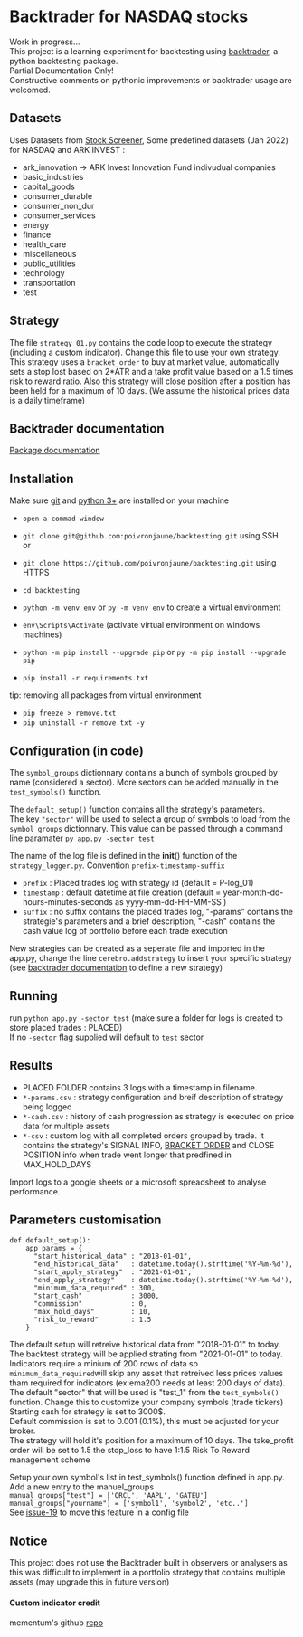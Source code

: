 # Backtrader for NASDAQ stocks

Work in progress...  
This project is a learning experiment for backtesting using [backtrader](https://www.backtrader.com/), a python backtesting package.  
Partial Documentation Only!  
Constructive comments on pythonic improvements or backtrader usage are welcomed.
   
## Datasets
Uses Datasets from [Stock Screener](https://github.com/poivronjaune/stock_screener/tree/main/DATASETS), Some predefined datasets (Jan 2022) for NASDAQ and ARK INVEST :
- ark_innovation -> ARK Invest Innovation Fund indivudual companies        
- basic_industries 
- capital_goods    
- consumer_durable 
- consumer_non_dur 
- consumer_services
- energy           
- finance          
- health_care      
- miscellaneous    
- public_utilities 
- technology       
- transportation  
- test   

## Strategy
The file ``strategy_01.py`` contains the code loop to execute the strategy (including a custom indicator). Change this file to use your own strategy.  
This strategy uses a ``bracket_order`` to buy at market value, automatically sets a stop lost based on 2*ATR and a take profit value based on a 1.5 times risk to reward ratio. Also this strategy will close position after a position has been held for a maximum of 10 days. (We assume the historical prices data is a daily timeframe)  

## Backtrader documentation
[Package documentation](https://www.backtrader.com/docu/)


## Installation  
Make sure [git](https://gitforwindows.org/) and [python 3+](https://www.python.org/downloads/) are installed on your machine  
- ``open a commad window``
- ``git clone git@github.com:poivronjaune/backtesting.git`` using SSH  
or  
- ``git clone https://github.com/poivronjaune/backtesting.git`` using HTTPS  
  
- ``cd backtesting``  
- ``python -m venv env``  or ``py -m venv env`` to create a virtual environment  
- ``env\Scripts\Activate`` (activate virtual environment on windows machines)  
- ``python -m pip install --upgrade pip`` or ``py -m pip install --upgrade pip``  
- ``pip install -r requirements.txt``  
  
tip: removing all packages from virtual environment  
- ``pip freeze > remove.txt``  
- ``pip uninstall -r remove.txt -y``  
  
## Configuration (in code)
The ``symbol_groups`` dictionnary contains a bunch of symbols grouped by name (considered a sector). More sectors can be added manually in the ``test_symbols()`` function.  

The ``default_setup()`` function contains all the strategy's parameters.  
The key ``"sector"`` will be used to select a group of symbols to load from the ``symbol_groups`` dictionnary. This value can be passed through a command line paramater ``py app.py -sector test``

The name of the log file is defined in the __init__() function of the ``strategy_logger.py``. Convention ``prefix-timestamp-suffix``
- ``prefix`` : Placed trades log with strategy id (default = P-log_01)
- ``timestamp`` : default datetime at file creation (default = year-month-dd-hours-minutes-seconds as yyyy-mm-dd-HH-MM-SS )
- ``suffix`` : no suffix contains the placed trades log, "-params" contains the strategie's parameters and a brief description, "-cash" contains the cash value log of portfolio before each trade execution

New strategies can be created as a seperate file and imported in the app.py, change the line ``cerebro.addstrategy`` to insert your specific strategy (see [backtrader documentation](https://www.backtrader.com/docu/strategy/) to define a new strategy)

## Running
 
  
run ``python app.py -sector test`` (make sure a folder for logs is created to store placed trades : PLACED)  
If no ``-sector`` flag supplied will default to ``test`` sector

## Results
- PLACED FOLDER contains 3 logs with a timestamp in filename.
- ``*-params.csv`` : strategy configuration and breif description of strategy being logged
- ``*-cash.csv`` : history of cash progression as strategy is executed on price data for multiple assets
- ``*-csv`` : custom log with all completed orders grouped by trade. It contains the strategy's SIGNAL INFO, [BRACKET ORDER](https://www.backtrader.com/docu/order-creation-execution/bracket/bracket/) and CLOSE POSITION info when trade went longer that predfined in MAX_HOLD_DAYS

Import logs to a google sheets or a microsoft spreadsheet to analyse performance.
  
## Parameters customisation  
```
def default_setup():
    app_params = {
      "start_historical_data" : "2018-01-01",                            
      "end_historical_data"   : datetime.today().strftime('%Y-%m-%d'),   
      "start_apply_strategy"  : "2021-01-01",                            
      "end_apply_strategy"    : datetime.today().strftime('%Y-%m-%d'),
      "minimum_data_required" : 300,
      "start_cash"            : 3000,
      "commission"            : 0,
      "max_hold_days"         : 10,
      "risk_to_reward"        : 1.5
    }  
```    
The default setup will retreive historical data from "2018-01-01" to today.  
The backtest strategy will be applied strating from "2021-01-01" to today.  
Indicators require a minium of 200 rows of data so ``minimum_data_required``will skip any asset that retreived less prices values tham required for indicators (ex:ema200 needs at least 200 days of data).  
The default "sector" that will be used is "test_1" from the ``test_symbols()`` function. Change this to customize your company symbols (trade tickers)
Starting cash for strategy is set to 3000$.  
Default commission is set to 0.001 (0.1%), this must be adjusted for your broker.  
The strategy will hold it's position for a maximum of 10 days.
The take_profit order will be set to 1.5 the stop_loss to have 1:1.5 Risk To Reward management scheme

Setup your own symbol's list in test_symbols() function defined in app.py.
Add a new entry to the manuel_groups  
  ``manual_groups["test"] = ['ORCL', 'AAPL', 'GATEU']``
  ``manual_groups["yourname"] = ['symbol1', 'symbol2', 'etc..']``  
  See [issue-19](https://github.com/poivronjaune/backtesting/issues/19) to move this feature in a config file  


  
## Notice
This project does not use the Backtrader built in observers or analysers as this was difficult to implement in a portfolio strategy that contains multiple assets (may upgrade this in future version)  

#### Custom indicator credit  
mementum's github [repo](https://github.com/mementum/backtrader/pull/374/files)
